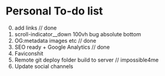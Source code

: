 # Personal To-do list

0. add links // done
1. scroll-indicator__down 100vh bug absolute bottom
2. OG:metadata images etc // done
3. SEO ready + Google Analytics // done
4. Faviconshit
5. Remote git deploy folder build to server // impossible4me
6. Update social channels
